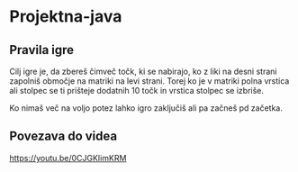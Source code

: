 
# Projektna-java

## Pravila igre
Cilj igre je, da zbereš čimveč točk, ki se nabirajo, ko z liki na desni strani zapolniš območje na matriki na levi strani. Torej ko je v matriki polna vrstica ali stolpec se ti prišteje dodatnih 10 točk in vrstica stolpec se izbriše. 

Ko nimaš več na voljo potez lahko igro zaključiš ali pa začneš pd začetka.

## Povezava do videa
https://youtu.be/0CJGKIimKRM
